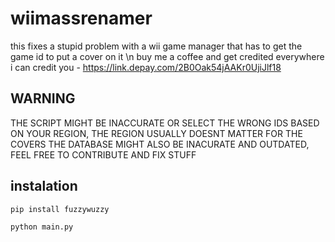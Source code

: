 # wiimassrenamer
this fixes a stupid problem with a wii game manager that has to get the game id to put a cover on it
\n buy me a coffee and get credited everywhere i can credit you - https://link.depay.com/2B0Oak54jAAKr0UjiJlf18
## WARNING
THE SCRIPT MIGHT BE INACCURATE OR SELECT THE WRONG IDS BASED ON YOUR REGION, THE REGION USUALLY DOESNT MATTER FOR THE COVERS
THE DATABASE MIGHT ALSO BE INACURATE AND OUTDATED, FEEL FREE TO CONTRIBUTE AND FIX STUFF
## instalation
```
pip install fuzzywuzzy

python main.py
```
